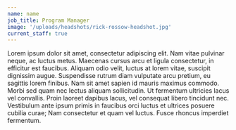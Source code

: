 ```yaml
---
name: name
job_title: Program Manager
image: '/uploads/headshots/rick-rossow-headshot.jpg'
current_staff: true
---
```


Lorem ipsum dolor sit amet, consectetur adipiscing elit. Nam vitae pulvinar neque, ac luctus metus. Maecenas cursus arcu et ligula consectetur, in efficitur est faucibus. Aliquam odio velit, luctus at lorem vitae, suscipit dignissim augue. Suspendisse rutrum diam vulputate arcu pretium, eu sagittis lorem finibus. Nam sit amet sapien id mauris maximus commodo. Morbi sed quam nec lectus aliquam sollicitudin. Ut fermentum ultricies lacus vel convallis. Proin laoreet dapibus lacus, vel consequat libero tincidunt nec. Vestibulum ante ipsum primis in faucibus orci luctus et ultrices posuere cubilia curae; Nam consectetur et quam vel luctus. Fusce rhoncus imperdiet fermentum.
